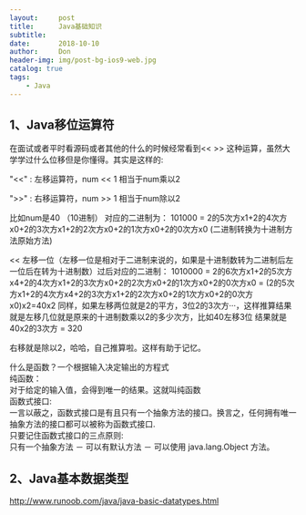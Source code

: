 ```yaml
---
layout:     post
title:      Java基础知识
subtitle:   
date:       2018-10-10
author:     Don
header-img: img/post-bg-ios9-web.jpg
catalog: true
tags:
    - Java
---
```

1、Java移位运算符
---------
在面试或者平时看源码或者其他的什么的时候经常看到<<  >> 这种运算，虽然大学学过什么位移但是你懂得。其实是这样的:

"<<" : 左移运算符，num << 1   相当于num乘以2

">>" : 右移运算符，num >> 1  相当于num除以2

比如num是40 （10进制）  对应的二进制为： 101000 = 2的5次方x1+2的4次方x0+2的3次方x1+2的2次方x0+2的1次方x0+2的0次方x0 (二进制转换为十进制方法原始方法)

<<  左移一位（左移一位是相对于二进制来说的，如果是十进制数转为二进制后左一位后在转为十进制数）过后对应的二进制：
1010000 =  2的6次方x1+2的5次方x4+2的4次方x1+2的3次方x0+2的2次方x0+2的1次方x0+2的0次方x0
= (2的5次方x1+2的4次方x4+2的3次方x1+2的2次方x0+2的1次方x0+2的0次方x0)x2=40x2
同样，如果左移两位就是2的平方，3位2的3次方···，这样推算结果就是左移几位就是原来的十进制数乘以2的多少次方，比如40左移3位
结果就是40x2的3次方  =  320  

右移就是除以2，哈哈，自己推算啦。这样有助于记忆。

什么是函数？一个根据输入决定输出的方程式      
纯函数：     
  对于给定的输入值，会得到唯一的结果。这就叫纯函数           
函数式接口:         
  一言以蔽之，函数式接口是有且只有一个抽象方法的接口。换言之，任何拥有唯一抽象方法的接口都可以被称为函数式接口.          
  只要记住函数式接口的三点原则:              
只有一个抽象方法 － 可以有默认方法 － 可以使用 java.lang.Object 方法。

2、Java基本数据类型
-------
http://www.runoob.com/java/java-basic-datatypes.html
